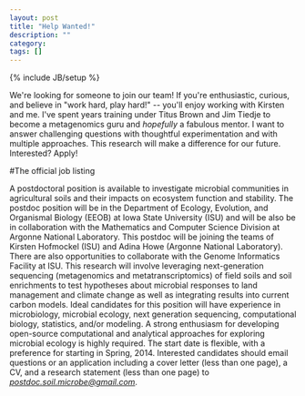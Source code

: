 ```yaml
---
layout: post
title: "Help Wanted!"
description: ""
category: 
tags: []
---
```

{% include JB/setup %}

We're looking for someone to join our team!  If you're enthusiastic, curious, and believe in "work hard, play hard!" -- you'll enjoy working with Kirsten and me.  I've spent years training under Titus Brown and Jim Tiedje to become a metagenomics guru and *hopefully* a fabulous mentor.  I want to answer challenging questions with thoughtful experimentation and with multiple approaches.  This research will make a difference for our future.  Interested?  Apply!

#The official job listing

A postdoctoral position is available to investigate microbial communities in agricultural soils and their impacts on ecosystem function and stability. The postdoc position will be in the Department of Ecology, Evolution, and Organismal Biology (EEOB) at Iowa State University (ISU) and will be also be in collaboration with the Mathematics and Computer Science Division at Argonne National Laboratory.  This postdoc will be joining the teams of Kirsten Hofmockel (ISU) and Adina Howe (Argonne National Laboratory).  There are also opportunities to collaborate with the Genome Informatics Facility at ISU.  This research will involve leveraging next-generation sequencing (metagenomics and metatranscriptomics) of field soils and soil enrichments to test hypotheses about microbial responses to land management and climate change as well as integrating results into current carbon models.  Ideal candidates for this position will have experience in microbiology, microbial ecology, next generation sequencing, computational biology, statistics, and/or modeling.   A strong enthusiasm for developing open-source computational and analytical approaches for exploring microbial ecology is highly required.  The start date is flexible, with a preference for starting in Spring, 2014.  Interested candidates should email questions or an application including a cover letter (less than one page), a CV, and a research statement (less than one page) to *postdoc.soil.microbe@gmail.com*.
